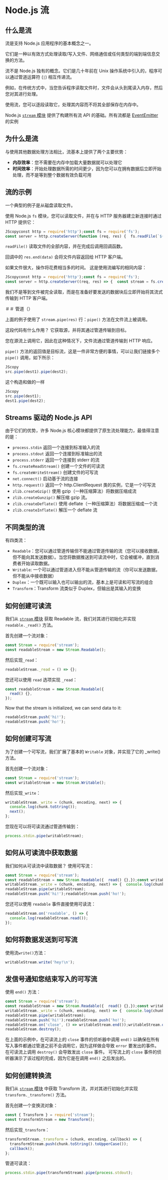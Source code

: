 # Node.js 流

## 什么是流

流是支持 Node.js 应用程序的基本概念之一。

它们是一种以有效方式处理读取/写入文件、网络通信或任何类型的端到端信息交换的方法。

流不是 Node.js 独有的概念。它们是几十年前在 Unix 操作系统中引入的，程序可以通过管道运算符 (`|`) 相互传递流。

例如，在传统方式中，当您告诉程序读取文件时，文件会从头到尾读入内存，然后您对其进行处理。

使用流，您可以逐段读取它，处理其内容而不将其全部保存在内存中。

Node.js [`stream` 模块](https://nodejs.org/api/stream.html) 提供了构建所有流 API 的基础。所有流都是 [EventEmitter](https://nodejs.org/api/events.html#events_class_eventemitter) 的实例

## 为什么是流

与使用其他数据处理方法相比，流基本上提供了两个主要优势：

- **内存效率**：您不需要在内存中加载大量数据就可以处理它
- **时间效率**：开始处理数据所需的时间更少，因为您可以在拥有数据后立即开始处理，而不是等到整个数据有效负载可用

## 流的示例

一个典型的例子是从磁盘读取文件。

使用 Node.js `fs` 模块，您可以读取文件，并在与 HTTP 服务器建立新连接时通过 HTTP 提供它：

```js
JScopyconst http = require('http');const fs = require('fs');
const server = http.createServer(function (req, res) {  fs.readFile(`${__dirname}/data.txt`, (err, data) => {    res.end(data);  });});server.listen(3000);
```

`readFile()` 读取文件的全部内容，并在完成后调用回调函数。

回调中的 `res.end(data)` 会将文件内容返回给 HTTP 客户端。

如果文件很大，操作将花费相当多的时间。 这是使用流编写的相同内容：

```js
JScopyconst http = require('http');const fs = require('fs');
const server = http.createServer((req, res) => {  const stream = fs.createReadStream(`${__dirname}/data.txt`);  stream.pipe(res);});server.listen(3000);
```

我们不是等到文件被完全读取，而是在准备好要发送的数据块后立即开始将其流式传输到 HTTP 客户端。

＃＃ 管道（）

上面的例子使用了 `stream.pipe(res)` 行：`pipe()` 方法在文件流上被调用。

这段代码有什么作用？ 它获取源，并将其通过管道传输到目标。

您在源流上调用它，因此在这种情况下，文件流通过管道传输到 HTTP 响应。

`pipe()` 方法的返回值是目标流，这是一件非常方便的事情，可以让我们链接多个 `pipe()` 调用，如下所示：

```js
JScopy
src.pipe(dest1).pipe(dest2);
```

这个构造和做的一样

```js
JScopy
src.pipe(dest1);
dest1.pipe(dest2);
```

## Streams 驱动的 Node.js API

由于它们的优势，许多 Node.js 核心模块都提供了原生流处理能力，最值得注意的是：

- `process.stdin` 返回一个连接到标准输入的流
- `process.stdout` 返回一个连接到标准输出的流
- `process.stderr` 返回一个连接到 stderr 的流
- `fs.createReadStream()` 创建一个文件的可读流
- `fs.createWriteStream()` 创建文件的可写流
- `net.connect()` 启动基于流的连接
- `http.request()` 返回一个 http.ClientRequest 类的实例，它是一个可写流
- `zlib.createGzip()` 使用 gzip（一种压缩算法）将数据压缩成流
- `zlib.createGunzip()` 解压缩 gzip 流。
- `zlib.createDeflate()` 使用 deflate（一种压缩算法）将数据压缩成一个流
- `zlib.createInflate()` 解压一个 deflate 流

## 不同类型的流

有四类流：

- `Readable`：您可以通过管道传输但不能通过管道传输的流（您可以接收数据，但不能向其发送数据）。当您将数据推送到可读流中时，它会被缓冲，直到消费者开始读取数据。
- `Writable`: 一个可以通过管道进入但不能从管道传输的流（你可以发送数据，但不能从中接收数据）
- `Duplex`：一个既可以输入也可以输出的流，基本上是可读和可写流的组合
- `Transform`：Transform 流类似于 Duplex，但输出是其输入的变换

## 如何创建可读流

我们从 [`stream` 模块](https://nodejs.org/api/stream.html) 获取 Readable 流，我们对其进行初始化并实现 `readable._read()` 方法。

首先创建一个流对象：

```js
const Stream = require('stream');
const readableStream = new Stream.Readable();
```

然后实现`_read`：

```js
readableStream._read = () => {};
```

您还可以使用 `read` 选项实现 `_read`：

```js
const readableStream = new Stream.Readable({
  read() {},
});
```

Now that the stream is initialized, we can send data to it:

```js
readableStream.push('hi!');
readableStream.push('ho!');
```

## 如何创建可写流

为了创建一个可写流，我们扩展了基本的 `Writable` 对象，并实现了它的 _write() 方法。

首先创建一个流对象：

```js
const Stream = require('stream');
const writableStream = new Stream.Writable();
```

然后实现`_write`：

```js
writableStream._write = (chunk, encoding, next) => {
  console.log(chunk.toString());
  next();
};
```

您现在可以将可读流通过管道传输到：

```js
process.stdin.pipe(writableStream);
```

## 如何从可读流中获取数据

我们如何从可读流中读取数据？ 使用可写流：

```js
const Stream = require('stream');
const readableStream = new Stream.Readable({  read() {},});const writableStream = new Stream.Writable();
writableStream._write = (chunk, encoding, next) => {  console.log(chunk.toString());  next();};
readableStream.pipe(writableStream);
readableStream.push('hi!');readableStream.push('ho!');
```

您还可以使用 `readable` 事件直接使用可读流：

```js
readableStream.on('readable', () => {
  console.log(readableStream.read());
});
```

## 如何将数据发送到可写流

使用流`write()`方法：

```js
writableStream.write('hey!\n');
```

## 发信号通知您结束写入的可写流

使用 `end()` 方法：

```js
const Stream = require('stream');
const readableStream = new Stream.Readable({  read() {},});const writableStream = new Stream.Writable();
writableStream._write = (chunk, encoding, next) => {  console.log(chunk.toString());  next();};
readableStream.pipe(writableStream);
readableStream.push('hi!');readableStream.push('ho!');
readableStream.on('close', () => writableStream.end());writableStream.on('close', () => console.log('ended'));
readableStream.destroy();
```

在上面的示例中，在可读流上的 `close` 事件的侦听器中调用 `end()` 以确保在所有写入事件都通过管道之前不会调用它，因为这样做会导致 `error` 要发出的事件。 在可读流上调用 `destroy()` 会导致发出 `close` 事件。 可写流上的 `close` 事件的侦听器演示了该过程的完成，因为它是在调用 `end()` 之后发出的。

## 如何创建转换流

我们从 [`stream` 模块](https://nodejs.org/api/stream.html) 中获取 Transform 流，并对其进行初始化并实现 `transform._transform()` 方法。

首先创建一个变换流对象：

```js
const { Transform } = require('stream');
const transformStream = new Transform();
```

然后实现`_transform`：

```js
transformStream._transform = (chunk, encoding, callback) => {
  transformStream.push(chunk.toString().toUpperCase());
  callback();
};
```

管道可读流：

```js
process.stdin.pipe(transformStream).pipe(process.stdout);
```
